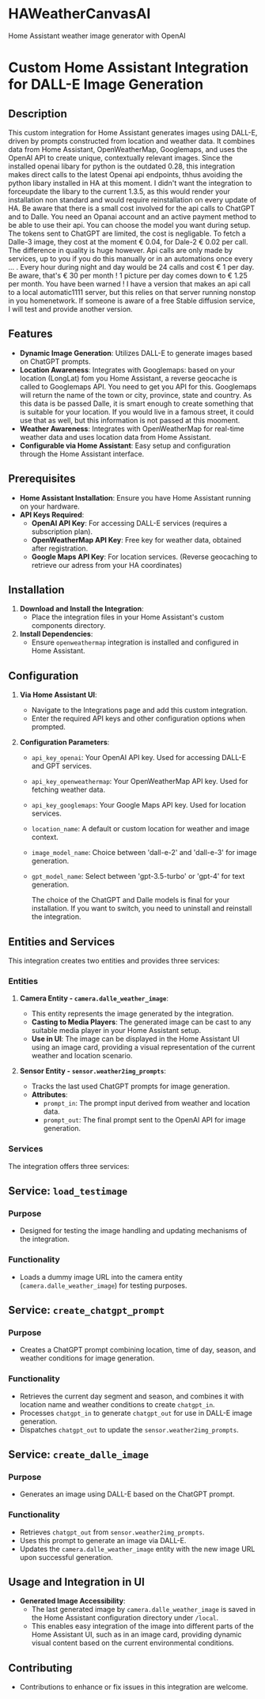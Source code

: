 # HAWeatherCanvasAI
Home Assistant weather image generator with OpenAI

# Custom Home Assistant Integration for DALL-E Image Generation

## Description
This custom integration for Home Assistant generates images using DALL-E, driven by prompts constructed from location and weather data. It combines data from Home Assistant, OpenWeatherMap, Googlemaps, and uses the OpenAI API to create unique, contextually relevant images.
Since the installed openai libary for python is the outdated 0.28, this integration makes direct calls to the latest Openai api endpoints, thhus avoiding the python libary installed in HA at this moment. I didn't want the integration to forceupdate the libary to the current 1.3.5, as this would render your installation non standard and would require reinstallation on every update of HA.
Be aware that there is a small cost involved for the api calls to ChatGPT and to Dalle. You need an Opanai account and an active payment method to be able to use their api. You can choose the model you want during setup. The tokens sent to ChatGPT are limited, the cost is negligable. To fetch a Dalle-3 image, they cost at the moment € 0.04, for Dale-2 € 0.02 per call. The difference in quality is huge however. Api calls are only made by services, up to you if you do this manually or in an automations once every ... . Every hour during night and day would be 24 calls and cost € 1 per day. Be aware, that's € 30 per month ! 1 picture per day comes down to € 1.25 per month. You have been warned ! I have a version that makes an api call to a local automatic1111 server, but this relies on that server running nonstop in you homenetwork. If someone is aware of a free Stable diffusion service, I will test and provide another version.

## Features
- **Dynamic Image Generation**: Utilizes DALL-E to generate images based on ChatGPT prompts.
- **Location Awareness**: Integrates with Googlemaps: based on your location (LongLat) fom you Home Assistant, a reverse geocache is called to Googlemaps API. You need to get you API for this. Googlemaps will return the name of the town or city, province, state and country. As this data is be passed Dalle, it is smart enough to create something that is suitable for your location. If you would live in a famous street, it could use that as well, but this information is not passed at this mooment.
- **Weather Awareness**: Integrates with OpenWeatherMap for real-time weather data and uses location data from Home Assistant.
- **Configurable via Home Assistant**: Easy setup and configuration through the Home Assistant interface.

## Prerequisites
- **Home Assistant Installation**: Ensure you have Home Assistant running on your hardware.
- **API Keys Required**:
  - **OpenAI API Key**: For accessing DALL-E services (requires a subscription plan).
  - **OpenWeatherMap API Key**: Free key for weather data, obtained after registration.
  - **Google Maps API Key**: For location services. (Reverse geocaching to retrieve our adress from your HA coordinates)

## Installation
1. **Download and Install the Integration**:
   - Place the integration files in your Home Assistant's custom components directory.
2. **Install Dependencies**:
   - Ensure `openweathermap` integration is installed and configured in Home Assistant.

## Configuration
1. **Via Home Assistant UI**:
   - Navigate to the Integrations page and add this custom integration.
   - Enter the required API keys and other configuration options when prompted.

2. **Configuration Parameters**:
   - `api_key_openai`: Your OpenAI API key. Used for accessing DALL-E and GPT services.
   - `api_key_openweathermap`: Your OpenWeatherMap API key. Used for fetching weather data.
   - `api_key_googlemaps`: Your Google Maps API key. Used for location services.
   - `location_name`: A default or custom location for weather and image context.
   - `image_model_name`: Choice between 'dall-e-2' and 'dall-e-3' for image generation.
   - `gpt_model_name`: Select between 'gpt-3.5-turbo' or 'gpt-4' for text generation.
  
     The choice of the ChatGPT and Dalle models is final for your installation. If you want to switch, you need to uninstall and reinstall the integration.

## Entities and Services
This integration creates two entities and provides three services:

### Entities
1. **Camera Entity - `camera.dalle_weather_image`**:
   - This entity represents the image generated by the integration.
   - **Casting to Media Players**: The generated image can be cast to any suitable media player in your Home Assistant setup.
   - **Use in UI**: The image can be displayed in the Home Assistant UI using an image card, providing a visual representation of the current weather and location scenario.

2. **Sensor Entity - `sensor.weather2img_prompts`**:
   - Tracks the last used ChatGPT prompts for image generation.
   - **Attributes**:
     - `prompt_in`: The prompt input derived from weather and location data.
     - `prompt_out`: The final prompt sent to the OpenAI API for image generation.

### Services
The integration offers three services:

## Service: `load_testimage`
### Purpose
- Designed for testing the image handling and updating mechanisms of the integration.
### Functionality
- Loads a dummy image URL into the camera entity (`camera.dalle_weather_image`) for testing purposes.

## Service: `create_chatgpt_prompt`
### Purpose
- Creates a ChatGPT prompt combining location, time of day, season, and weather conditions for image generation.
### Functionality
- Retrieves the current day segment and season, and combines it with location name and weather conditions to create `chatgpt_in`.
- Processes `chatgpt_in` to generate `chatgpt_out` for use in DALL-E image generation.
- Dispatches `chatgpt_out` to update the `sensor.weather2img_prompts`.

## Service: `create_dalle_image`
### Purpose
- Generates an image using DALL-E based on the ChatGPT prompt.
### Functionality
- Retrieves `chatgpt_out` from `sensor.weather2img_prompts`.
- Uses this prompt to generate an image via DALL-E.
- Updates the `camera.dalle_weather_image` entity with the new image URL upon successful generation.

## Usage and Integration in UI
- **Generated Image Accessibility**:
  - The last generated image by `camera.dalle_weather_image` is saved in the Home Assistant configuration directory under `/local`. 
  - This enables easy integration of the image into different parts of the Home Assistant UI, such as in an image card, providing dynamic visual content based on the current environmental conditions.

## Contributing
- Contributions to enhance or fix issues in this integration are welcome.


